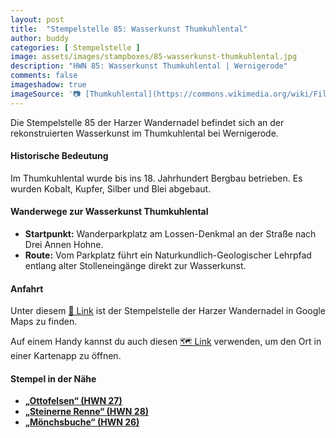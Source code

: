 ```yaml
---
layout: post
title:  "Stempelstelle 85: Wasserkunst Thumkuhlental"
author: buddy
categories: [ Stempelstelle ]
image: assets/images/stampboxes/85-wasserkunst-thumkuhlental.jpg
description: "HWN 85: Wasserkunst Thumkuhlental | Wernigerode"
comments: false
imageshadow: true
imageSource: '📷 [Thumkuhlental](https://commons.wikimedia.org/wiki/File:Thumkuhlental.jpg) von <a href="https://de.wikipedia.org/wiki/Benutzer:Hejkal" class="extiw" title="de:Benutzer:Hejkal">Benutzer:Hejkal</a> unter Lizenz [CC BY-SA 2.0 de](https://creativecommons.org/licenses/by-sa/2.0/de/deed.en)'
---
```


Die Stempelstelle 85 der Harzer Wandernadel befindet sich an der rekonstruierten Wasserkunst im Thumkuhlental bei Wernigerode.

#### Historische Bedeutung

Im Thumkuhlental wurde bis ins 18. Jahrhundert Bergbau betrieben. Es wurden Kobalt, Kupfer, Silber und Blei abgebaut.

#### Wanderwege zur Wasserkunst Thumkuhlental

- **Startpunkt:** Wanderparkplatz am Lossen-Denkmal an der Straße nach Drei Annen Hohne.
- **Route:** Vom Parkplatz führt ein Naturkundlich-Geologischer Lehrpfad entlang alter Stolleneingänge direkt zur Wasserkunst.

#### Anfahrt

Unter diesem [📍 Link](https://www.google.com/maps/dir/?api=1&origin=&destination=51.80824%2C%2010.72697) ist der Stempelstelle der Harzer Wandernadel in Google Maps zu finden.

<div class="android-only">
  Auf einem Handy kannst du auch diesen 
  <a href="geo:51.80824,10.72697">🗺️ Link</a> 
  verwenden, um den Ort in einer Kartenapp zu öffnen.
  <p></p>
</div>

#### Stempel in der Nähe

- [**„Ottofelsen“ (HWN 27)**](/stempelstelle-27-ottofelsen)
- [**„Steinerne Renne“ (HWN 28)**](/stempelstelle-28-gasthaus-steinerne-renne)
- [**„Mönchsbuche“ (HWN 26)**](/stempelstelle-26-moenchsbuche)
